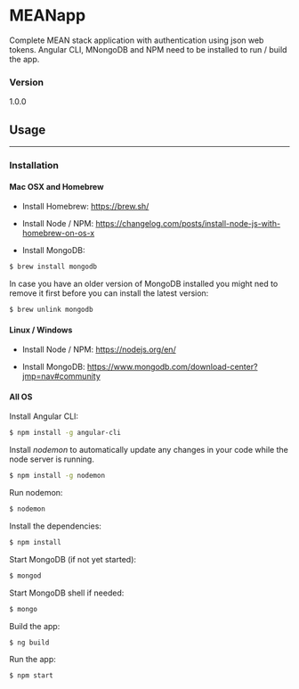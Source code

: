 # MEANapp #

Complete MEAN stack application with authentication using json web tokens.
Angular CLI, MNongoDB and NPM need to be installed to run / build the app.

### Version ###
1.0.0

## Usage ##
---

### Installation ###

#### Mac OSX and Homebrew ####

* Install Homebrew: https://brew.sh/

* Install Node / NPM: https://changelog.com/posts/install-node-js-with-homebrew-on-os-x

* Install MongoDB:

```sh
$ brew install mongodb
```

In case you have an older version of MongoDB installed you might ned to remove it first before you can install the latest version:
```sh
$ brew unlink mongodb
```

#### Linux / Windows ####

* Install Node / NPM: https://nodejs.org/en/

* Install MongoDB: https://www.mongodb.com/download-center?jmp=nav#community

#### All OS ####

Install Angular CLI:

```sh
$ npm install -g angular-cli
```

Install _nodemon_ to automatically update any changes in your code while the node server is running.
```sh
$ npm install -g nodemon
```

Run nodemon:
```sh
$ nodemon
```

Install the dependencies:
```sh
$ npm install
```

Start MongoDB (if not yet started):
```sh
$ mongod
```

Start MongoDB shell if needed:
```sh
$ mongo
```

Build the app:
```sh
$ ng build
```

Run the app:
```sh
$ npm start
```
